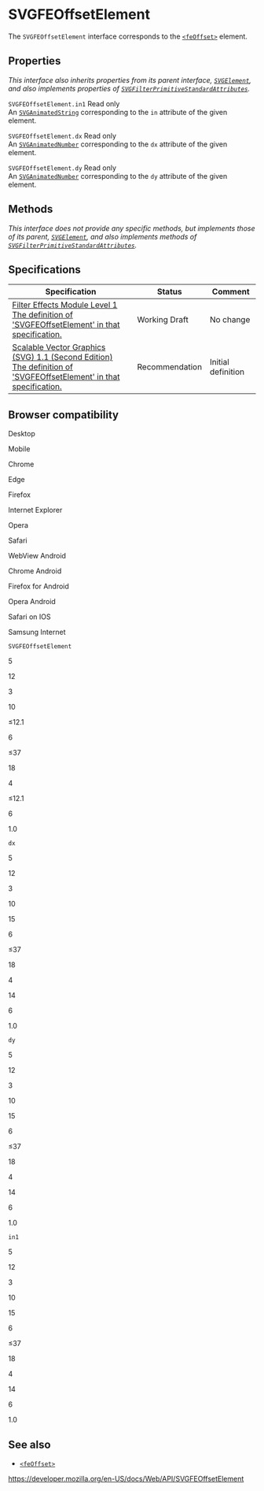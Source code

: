 SVGFEOffsetElement
==================

The `SVGFEOffsetElement` interface corresponds to the [`<feOffset>`](https://developer.mozilla.org/en-US/docs/Web/SVG/Element/feOffset) element.

Properties
----------

*This interface also inherits properties from its parent interface, [`SVGElement`](svgelement), and also implements properties of [`SVGFilterPrimitiveStandardAttributes`](svgfilterprimitivestandardattributes).*

 <span class="page-not-created">`SVGFEOffsetElement.in1`</span> <span class="badge inline readonly">Read only </span>   
An [`SVGAnimatedString`](svganimatedstring) corresponding to the `in` attribute of the given element.

 <span class="page-not-created">`SVGFEOffsetElement.dx`</span> <span class="badge inline readonly">Read only </span>   
An [`SVGAnimatedNumber`](svganimatednumber) corresponding to the `dx` attribute of the given element.

 <span class="page-not-created">`SVGFEOffsetElement.dy`</span> <span class="badge inline readonly">Read only </span>   
An [`SVGAnimatedNumber`](svganimatednumber) corresponding to the `dy` attribute of the given element.

Methods
-------

*This interface does not provide any specific methods, but implements those of its parent, [`SVGElement`](svgelement), and also implements methods of [`SVGFilterPrimitiveStandardAttributes`](svgfilterprimitivestandardattributes).*

Specifications
--------------

<table><thead><tr class="header"><th>Specification</th><th>Status</th><th>Comment</th></tr></thead><tbody><tr class="odd"><td><a href="https://drafts.fxtf.org/filter-effects/#InterfaceSVGFEOffsetElement">Filter Effects Module Level 1<br />
<span class="small">The definition of 'SVGFEOffsetElement' in that specification.</span></a></td><td><span class="spec-wd">Working Draft</span></td><td>No change</td></tr><tr class="even"><td><a href="https://www.w3.org/TR/SVG11/filters.html#InterfaceSVGFEOffsetElement">Scalable Vector Graphics (SVG) 1.1 (Second Edition)<br />
<span class="small">The definition of 'SVGFEOffsetElement' in that specification.</span></a></td><td><span class="spec-rec">Recommendation</span></td><td>Initial definition</td></tr></tbody></table>

Browser compatibility
---------------------

Desktop

Mobile

Chrome

Edge

Firefox

Internet Explorer

Opera

Safari

WebView Android

Chrome Android

Firefox for Android

Opera Android

Safari on IOS

Samsung Internet

`SVGFEOffsetElement`

5

12

3

10

≤12.1

6

≤37

18

4

≤12.1

6

1.0

`dx`

5

12

3

10

15

6

≤37

18

4

14

6

1.0

`dy`

5

12

3

10

15

6

≤37

18

4

14

6

1.0

`in1`

5

12

3

10

15

6

≤37

18

4

14

6

1.0

See also
--------

-   [`<feOffset>`](https://developer.mozilla.org/en-US/docs/Web/SVG/Element/feOffset)

<a href="https://developer.mozilla.org/en-US/docs/Web/API/SVGFEOffsetElement" class="_attribution-link">https://developer.mozilla.org/en-US/docs/Web/API/SVGFEOffsetElement</a>
